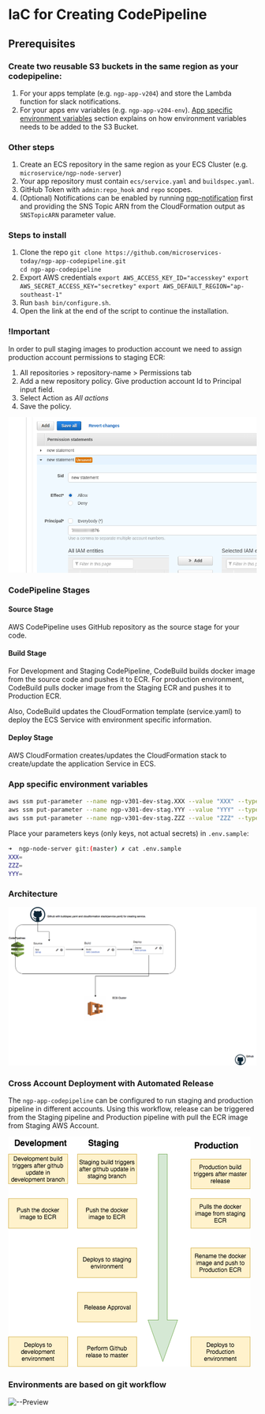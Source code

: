 # IaC for Creating CodePipeline

## Prerequisites

### Create two reusable S3 buckets in the same region as your codepipeline:

1. For your apps template (e.g. `ngp-app-v204`) and store the Lambda function for slack notifications.
1. For your apps env variables (e.g. `ngp-app-v204-env`). [App specific environment variables](https://github.com/microservices-today/ngp-app-codepipeline#app-specific-environment-variables) 
section explains on how environment variables needs to be added to the S3 Bucket.

### Other steps

1. Create an ECS repository in the same region as your ECS Cluster (e.g. `microservice/ngp-node-server`)
1. Your app repository must contain `ecs/service.yaml` and `buildspec.yaml`.
1. GitHub Token with `admin:repo_hook` and `repo` scopes.
1. (Optional) Notifications can be enabled by running [ngp-notification](https://github.com/microservices-today/ngp-notification.git)
 first and providing the SNS Topic ARN from the CloudFormation output as `SNSTopicARN` parameter value.

### Steps to install

1. Clone the repo
   `git clone https://github.com/microservices-today/ngp-app-codepipeline.git`  
   `cd ngp-app-codepipeline`
1. Export AWS credentials
   `export AWS_ACCESS_KEY_ID="accesskey"`
   `export AWS_SECRET_ACCESS_KEY="secretkey"`
   `export AWS_DEFAULT_REGION="ap-southeast-1"`
1. Run `bash bin/configure.sh`.
1. Open the link at the end of the script to continue the installation.

### !Important

In order to pull staging images to production account we need to assign production account permissions to staging ECR:

1. All repositories > repository-name > Permissions tab
1. Add a new repository policy. Give production account Id to Principal input field.
1. Select Action as *All actions*
1. Save the policy.

![Preview](permission.png)

### CodePipeline Stages

#### Source Stage

AWS CodePipeline uses GitHub repository as the source stage for your code.

#### Build Stage

For Development and Staging CodePipeline, CodeBuild builds docker image from the 
source code and pushes it to ECR.
For production environment, CodeBuild pulls docker image from the
Staging ECR and pushes it to Production ECR.

Also, CodeBuild updates the CloudFormation template (service.yaml) to deploy the ECS
Service with environment specific information.

#### Deploy Stage

AWS CloudFormation creates/updates the CloudFormation stack to create/update the 
application Service in ECS.

### App specific environment variables

```bash
aws ssm put-parameter --name ngp-v301-dev-stag.XXX --value "XXX" --type SecureString
aws ssm put-parameter --name ngp-v301-dev-stag.YYY --value "YYY" --type SecureString
aws ssm put-parameter --name ngp-v301-dev-stag.ZZZ --value "ZZZ" --type SecureString
```

Place your parameters keys (only keys, not actual secrets) in `.env.sample`:

```bash
➜  ngp-node-server git:(master) ✗ cat .env.sample
XXX=
ZZZ=
YYY=
```

### Architecture

![--Preview](CICDPipeline.png)

### Cross Account Deployment with Automated Release

The `ngp-app-codepipeline` can be configured to run staging and production pipeline in different accounts.
Using this workflow, release can be triggered from the Staging pipeline and Production 
pipeline with pull the ECR image from Staging AWS Account.

![Preview](cross-account-deployment.png)

### Environments are based on git workflow

![--Preview](git-workflow.png)
